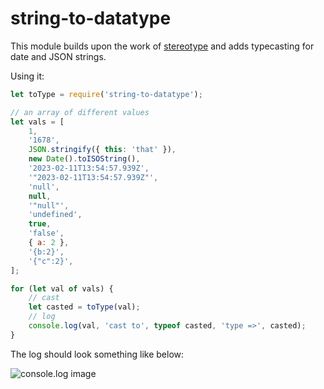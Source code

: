 <!--
 Copyright (c) 2023 Anthony Mugendi

 This software is released under the MIT License.
 https://opensource.org/licenses/MIT
-->

# string-to-datatype

This module builds upon the work of [stereotype](https://www.npmjs.com/package/stereotype) and adds typecasting for date and JSON strings.

Using it:

```javascript
let toType = require('string-to-datatype');

// an array of different values
let vals = [
	1,
	'1678',
	JSON.stringify({ this: 'that' }),
	new Date().toISOString(),
	'2023-02-11T13:54:57.939Z',
	'"2023-02-11T13:54:57.939Z"',
	'null',
	null,
	'"null"',
	'undefined',
	true,
	'false',
	{ a: 2 },
	'{b:2}',
	'{"c":2}',
];

for (let val of vals) {
	// cast
	let casted = toType(val);
	// log
	console.log(val, 'cast to', typeof casted, 'type =>', casted);
}
```

The log should look something like below:

![console.log image](https://repository-images.githubusercontent.com/600443496/c9ddb647-733d-4238-9d09-4ebfb910716d)
